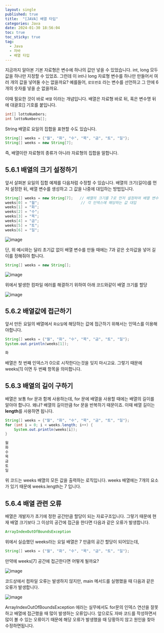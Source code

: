 ```yaml
---
layout: single
published: true
title:  "[JAVA] 배열 타입"
categories: Java
date: 2024-01-30 18:56:04
toc: true
toc_sticky: true
tag:   
  - Java
  - 자바
  - 배열 타입
---
```




지금까지 알아본 기본 자료형은 변수에 하나의 값만 넣을 수 있었습니다. int, long 모두 값을 하나만 지정할 수 있었죠. 그런데 이 int나 long 자료형 변수를 하나만 만들어서 여러 개의 값을 넣어둘 수는 없을까요? 예를들어, `로또번호` 라는 변수를 선언하고 그 안에 6개의 숫자를 넣을 순 없을까요. 

이때 필요한 것이 바로 `배열` 이라는 개념입니다. 배열은 자료형 바로 뒤, 혹은 변수명 뒤에 대괄호[] 기호를 붙입니다. 

```java
int[] lottoNumbers;
int lottoNumbers[];
```

String 배열로 요일의 집합을 표현할 수도 있습니다.

```java
String[] weeks = {"월", "화", "수", "목", "금", "토", "일"};
String[] weeks = new String[7];
```

즉, 배열이란 자료형의 종류가 아니라 자료형의 집합을 말합니다. 

## 5.6.1 배열의 크기 설정하기

앞서 살펴본 요일의 집합 예제를 다음처럼 수정할 수 있습니다. 배열의 크기(길이)를 먼저 설정한 뒤, 배열 변수를 생성하고 그 값을 나중에 대입하는 방법입니다. 

```java
String[] weeks = new String[7];   // 배열의 크기를 7로 먼저 설정하여 배열 변수 생성
weeks[0] = "월";                   // 각 인덱스에 해당하는 값 대입 
weeks[1] = "화";
weeks[2] = "수";
weeks[3] = "목";
weeks[4] = "금";
weeks[5] = "토";
weeks[6] = "일";
```

![image](https://github.com/BaxDailyGit/BaxDailyGit/assets/99312529/503b25f5-269c-4e4d-9fc8-f2a476f1ca15)

단, 위 예시와는 달리 초기값 없이 배열 변수를 만들 때에는 7과 같은 숫자값을 넣어 길이를 정해줘야 합니다. 

```java
String[] weeks = new String[];
```

![image](https://github.com/BaxDailyGit/BaxDailyGit/assets/99312529/61d8334f-b480-4dcd-93e3-abcb85032182)

위에서 발생한 컴파일 에러를 해결하기 위하여 아래 코드와같이 배열 크기를 할당 

![image](https://github.com/BaxDailyGit/BaxDailyGit/assets/99312529/48f930de-ed90-4fbe-8475-c68d67ce763c)

## 5.6.2 배열값에 접근하기

앞서 만든 요일의 배열에서 `화요일`에 해당하는 값에 접근하기 위해서는 인덱스를 이용해야합니다. 

```java
String[] weeks = {"월", "화", "수", "목", "금", "토", "일"};
System.out.println(weeks[1]);
```

```java
화
```

배열은 첫 번째 인덱스가 0으로 시작한다는것을 잊지 마시고요. 그렇기 때문에 weeks[1] 이면 두 번째 항목을 의미합니다. 

## 5.6.3 배열의 길이 구하기

배열은 보통 for 문과 함께 사용하는데, for 문에 배열을 사용할 때에는 배열의 길이를 알아야 합니다. 왜냐? 배열의 길이만큼 for 문을 반복하기 때문이죠. 이때 배열 길이는 **length**를 사용하면 됩니다. 

```java
String[] weeks = {"월", "화", "수", "목", "금", "토", "일"};
for (int i = 0; i < weeks.length; i++) {
	System.out.println(weeks[i]);
}
```

```java
월
화
수
목
금
토
일
```

위 코드는 weeks 배열의 모든 값을 출력하는 로직입니다. weeks 배열에는 7개의 요소가 있기 때문에 weeks.length는 7 입니다. 

## 5.6.4 배열 관련 오류

배열은 개발자가 초기에 정한 공간만큼 할당이 되는 자료구조입니다. 그렇기 때문에 현재 배열 크기보다 그 이상의 공간에 접근을 한다면 다음과 같은 오류가 발생합니다.

```java
ArrayIndexOutOfBoundsException
```

위에서 실습했던 weeks라는 요일 배열은 7 만큼의 공간 할당이 되어있는데, 

```java
String[] weeks = {"월", "화", "수", "목", "금", "토", "일"};
```

만약에 weeks[7] 공간에 접근한다면 어떻게 될까요? 

![image](https://github.com/BaxDailyGit/BaxDailyGit/assets/99312529/62f8add0-858c-4771-a0a9-440826faecb8)

코드상에서 컴파일 오류는 발생하지 않지만, main 메서드를 실행했을 때 다음과 같은 오류가 발생합니다. 

![image](https://github.com/BaxDailyGit/BaxDailyGit/assets/99312529/5dafd842-2628-4919-a90b-ed1e16ed6842)

ArrayIndexOutOfBoundsException 에러는 실무에서도 for문의 인덱스 연산을 잘못하고 배열에 접근했을 때 많이 발생하는 오류입니다. 앞으로도 자바 코드를 작성하면서 많이 볼 수 있는 오류이기 때문에 해당 오류가 발생했을 때 당황하지 않고 원인을 찾아 수정하면됩니다.